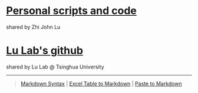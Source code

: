 
# [Personal scripts and code](https://github.com/urluzhi/PI) 
shared by Zhi John Lu
# [Lu Lab's github](https://lulab.github.io)
shared by Lu Lab @ Tsinghua University


---

> [Markdown Syntax](https://github.com/adam-p/markdown-here/wiki/Markdown-Cheatsheet)
> | [Excel Table to Markdown](https://www.tablesgenerator.com/markdown_tables)
> | [Paste to Markdown](https://euangoddard.github.io/clipboard2markdown/)
